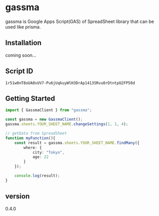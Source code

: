 # gassma

gassma is Google Apps Script(GAS) of SpreadSheet library that can be used like prisma.

## Installation

coming soon...

## Script ID

```
1r51w0nT8oUA0sUV7-Pu6jUqkuyWlH3DrAp1413SRvu0rDtntpU2FP50d
```

## Getting Started

```.ts
import { GassmaClient } from "gassma";

const gassma = new GassmaClient();
gassma.sheets.YOUR_SHEET_NAME.changeSettings(1, 1, 4);

// getData from SpreadSheet
function myFunction(){
    const result = gassma.sheets.YOUR_SHEET_NAME.findMany({
        where: {
            city: "Tokyo",
            age: 22
        }
    });

    console.log(result);
}
```

## version

0.4.0
